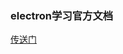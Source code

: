 <!--
 * @Descripttion: 
 * @version: 
 * @Author: wenq
 * @Date: 2020-03-07 13:07:01
 * @LastEditors: wenq
 * @LastEditTime: 2020-03-07 13:08:45
 -->

### electron学习官方文档
[传送门](https://www.electronjs.org/docs/tutorial/first-app)